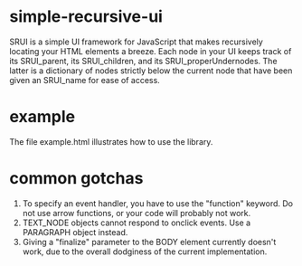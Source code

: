 # simple-recursive-ui
SRUI is a simple UI framework for JavaScript that makes recursively locating your HTML elements a breeze. Each node in your UI keeps track of its SRUI_parent, its SRUI_children, and its SRUI_properUndernodes. The latter is a dictionary of nodes strictly below the current node that have been given an SRUI_name for ease of access.

# example
The file example.html illustrates how to use the library.

# common gotchas
1. To specify an event handler, you have to use the "function" keyword. Do not use arrow functions, or your code will probably not work.
2. TEXT_NODE objects cannot respond to onclick events. Use a PARAGRAPH object instead.
3. Giving a "finalize" parameter to the BODY element currently doesn't work, due to the overall dodginess of the current implementation.
